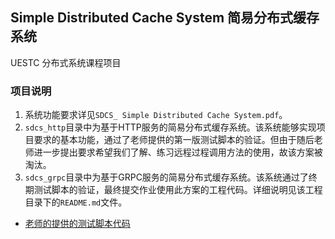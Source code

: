 ## Simple Distributed Cache System 简易分布式缓存系统

UESTC 分布式系统课程项目

### 项目说明

1. 系统功能要求详见`SDCS_ Simple Distributed Cache System.pdf`。
2. `sdcs_http`目录中为基于HTTP服务的简易分布式缓存系统。该系统能够实现项目要求的基本功能，通过了老师提供的第一版测试脚本的验证。但由于随后老师进一步提出要求希望我们了解、练习远程过程调用方法的使用，故该方案被淘汰。
3. `sdcs_grpc`目录中为基于GRPC服务的简易分布式缓存系统。该系统通过了终期测试脚本的验证，最终提交作业使用此方案的工程代码。详细说明见该工程目录下的`README.md`文件。

- [老师的提供的测试脚本代码](https://github.com/ruini-classes/sdcs-testsuit)



